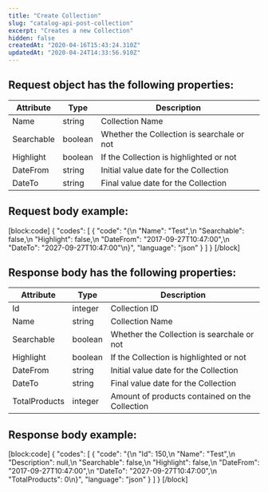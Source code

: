 ```yaml
---
title: "Create Collection"
slug: "catalog-api-post-collection"
excerpt: "Creates a new Collection"
hidden: false
createdAt: "2020-04-16T15:43:24.310Z"
updatedAt: "2020-04-24T14:33:56.910Z"
---
```

## Request object has the following properties:

| Attribute  | Type    | Description                                |
| ---------- | ------- | ------------------------------------------ |
| Name       | string  | Collection Name                            |
| Searchable | boolean | Whether the Collection is searchale or not |
| Highlight  | boolean | If the Collection is highlighted or not    |
| DateFrom   | string  | Initial value date for the Collection      |
| DateTo     | string  | Final value date for the Collection        |

## Request body example:
[block:code]
{
  "codes": [
    {
      "code": "{\n    \"Name\": \"Test\",\n    \"Searchable\": false,\n    \"Highlight\": false,\n    \"DateFrom\": \"2017-09-27T10:47:00\",\n    \"DateTo\": \"2027-09-27T10:47:00\"\n}",
      "language": "json"
    }
  ]
}
[/block]
## Response body has the following properties:

| Attribute     | Type    | Description                                    |
| ------------- | ------- | ---------------------------------------------- |
| Id            | integer | Collection ID                                  |
| Name          | string  | Collection Name                                |
| Searchable    | boolean | Whether the Collection is searchale or not     |
| Highlight     | boolean | If the Collection is highlighted or not        |
| DateFrom      | string  | Initial value date for the Collection          |
| DateTo        | string  | Final value date for the Collection            |
| TotalProducts | integer | Amount of products contained on the Collection |

## Response body example:
[block:code]
{
  "codes": [
    {
      "code": "{\n    \"Id\": 150,\n    \"Name\": \"Test\",\n    \"Description\": null,\n    \"Searchable\": false,\n    \"Highlight\": false,\n    \"DateFrom\": \"2017-09-27T10:47:00\",\n    \"DateTo\": \"2027-09-27T10:47:00\",\n    \"TotalProducts\": 0\n}",
      "language": "json"
    }
  ]
}
[/block]